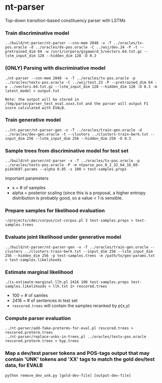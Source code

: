 # nt-parser
Top-down transition-based constituency parser with LSTMs

### Train discriminative model

    ../build/nt-parser/nt-parser --cnn-mem 2048 -x -T ../oracles/tx-pos.oracle -d ../oracles/dx-pos.oracle -C ../wsj/dev.24 -P -t --pretrained_dim 64 -w /usr1/corpora/gigaword_5/vectors.64.txt.gz --lstm_input_dim 128 --hidden_dim 128 -D 0.3
    
### (ONLY) Parsing with discriminative model

    ./nt-parser --cnn-mem 2048 -x -T ../oracles/tx-pos.oracle -p ../oracles/textx-pos.oracle -C ../wsj/test.23 -P --pretrained_dim 64 -w ../vectors.64.txt.gz --lstm_input_dim 128 --hidden_dim 128 -D 0.3 -m latest_model > output.txt
    
    Note: the output will be stored in /tmp/parse/parser_test_eval.xxxx.txt and the parser will output F1 score calculated with EVALB.

### Train generative model

    ../nt-parser/nt-parser-gen -x -T ../oracles/train-gen.oracle -d ../oracles/dev-gen.oracle -t --clusters ../clusters-train-berk.txt --input_dim 256 --lstm_input_dim 256 --hidden_dim 256 -D 0.3

### Sample trees from discriminative model for test set

    ../build/nt-parser/nt-parser -x -T ../oracles/tx-pos.oracle -p ../oracles/testx-pos.oracle -P -m ntparse_pos_0_2_32_64_16_60-pid43697.params --alpha 0.85 -s 100 > test-samples.props

important parameters

 * s = # of samples
 * alpha = posterior scaling (since this is a proposal, a higher entropy distribution is probably good, so a value < 1 is sensible.

### Prepare samples for likelihood evaluation

    ~/projects/cdec/corpus/cut-corpus.pl 3 test-samples.props > test-samples.trees

### Evaluate joint likelihood under generative model

    ../build/nt-parser/nt-parser-gen -x -T ../oracles/train-gen.oracle --clusters ../clusters-train-berk.txt --input_dim 256 --lstm_input_dim 256 --hidden_dim 256 -p test-samples.trees -m /path/to/gen-params.txt > test-samples.likelihoods

### Estimate marginal likelihood

    ./is-estimate-marginal-llh.pl 2416 100 test-samples.props test-samples.likelihoods > llh.txt 2> rescored.trees

 * 100 = # of samles
 * 2416 = # of sentences in test set
 * `rescored.trees` will contain the samples reranked by p(x,y)

### Compute parser evaluation

    ../nt-parser/add-fake-preterms-for-eval.pl rescored.trees > rescored.preterm.trees
    ../nt-parser/replace-unks-in-trees.pl ../oracles/testx-pos.oracle rescored.preterm.trees > hyp.trees

### Map a dev/test parser tokens and POS-tags output that may contain 'UNK' tokens and 'XX' tags to match the gold dev/test data, for EVALB

    python remove_dev_unk.py [gold-dev-file] [output-dev-file]
